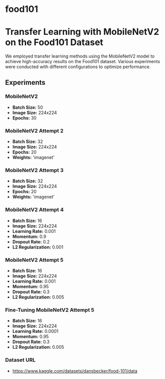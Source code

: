 # food101
# Transfer Learning with MobileNetV2 on the Food101 Dataset

We employed transfer learning methods using the MobileNetV2 model to achieve high-accuracy results on the Food101 dataset. Various experiments were conducted with different configurations to optimize performance.

## Experiments

### MobileNetV2

- **Batch Size:** 50
- **Image Size:** 224x224
- **Epochs:** 30

### MobileNetV2 Attempt 2

- **Batch Size:** 32
- **Image Size:** 224x224
- **Epochs:** 20
- **Weights:** 'imagenet'

### MobileNetV2 Attempt 3

- **Batch Size:** 32
- **Image Size:** 224x224
- **Epochs:** 20
- **Weights:** 'imagenet'

### MobileNetV2 Attempt 4

- **Batch Size:** 16
- **Image Size:** 224x224
- **Learning Rate:** 0.001
- **Momentum:** 0.9
- **Dropout Rate:** 0.2
- **L2 Regularization:** 0.001

### MobileNetV2 Attempt 5

- **Batch Size:** 16
- **Image Size:** 224x224
- **Learning Rate:** 0.001
- **Momentum:** 0.95
- **Dropout Rate:** 0.3
- **L2 Regularization:** 0.005

### Fine-Tuning MobileNetV2 Attempt 5

- **Batch Size:** 16
- **Image Size:** 224x224
- **Learning Rate:** 0.0001
- **Momentum:** 0.95
- **Dropout Rate:** 0.3
- **L2 Regularization:** 0.005

### Dataset URL
- https://www.kaggle.com/datasets/dansbecker/food-101/data
